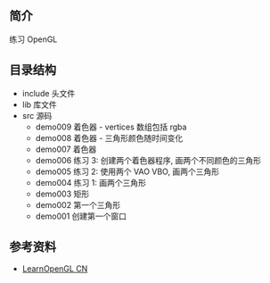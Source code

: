 ## 简介

练习 OpenGL

## 目录结构

- include 头文件
- lib 库文件
- src 源码
  - demo009 着色器 - vertices 数组包括 rgba
  - demo008 着色器 - 三角形颜色随时间变化
  - demo007 着色器
  - demo006 练习 3: 创建两个着色器程序, 画两个不同颜色的三角形
  - demo005 练习 2: 使用两个 VAO VBO, 画两个三角形
  - demo004 练习 1: 画两个三角形
  - demo003 矩形
  - demo002 第一个三角形
  - demo001 创建第一个窗口

## 参考资料

- [LearnOpenGL CN](https://learnopengl-cn.github.io)
